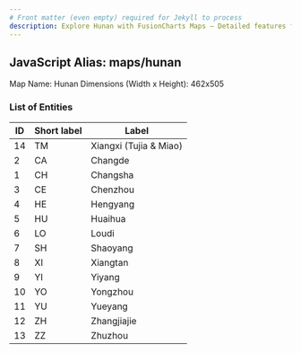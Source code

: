 ```yaml
---
# Front matter (even empty) required for Jekyll to process
description: Explore Hunan with FusionCharts Maps – Detailed features for seamless integration. Try now & enhance your data visualization today! 
---
```


## JavaScript Alias: maps/hunan

Map Name: Hunan
Dimensions (Width x Height): 462x505





### List of Entities

ID | Short label | Label
---|---|---|
14|TM| Xiangxi (Tujia & Miao)
2|CA|Changde
1|CH|Changsha
3|CE|Chenzhou
4|HE|Hengyang
5|HU|Huaihua
6|LO|Loudi
7|SH|Shaoyang
8|XI|Xiangtan
9|YI|Yiyang
10|YO|Yongzhou
11|YU|Yueyang
12|ZH|Zhangjiajie
13|ZZ|Zhuzhou

